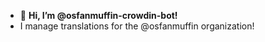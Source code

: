 - 👋 **Hi, I’m @osfanmuffin-crowdin-bot!** 
- I manage translations for the @osfanmuffin organization! 
